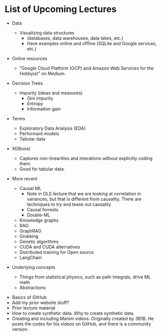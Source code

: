 # List of Upcoming Lectures



* Data
  * Visualizing data structures 
    * (databases, data warehouses, data lakes, etc.)
    * Have examples online and offline (SQLite and Google services, etc.)

* Online resources
  * "Google Cloud Platform (GCP) and Amazon Web Services for the Hobbyist" on Medium.



* Decision Trees
	* Impurity (ideas and measures)
		* Gini impurity
		* Entropy
		* Information gain

* Terms
	* Exploratory Data Analysis (EDA)
	* Performant models
	* Tabular data

* XGBoost
	* Captures non-linearities and interations without explicitly coding them.
	* Good for tabular data.



* More recent
  * Causal ML
    * Note in  OLS lecture that we are looking at correlation in variances, but that is different from causality. There are techniques to try and tease out causality
    * Causal forrests
    * Double-ML
  * Knowledge graphs
  * RAG
  * GraphRAG
  * Grokking
  * Genetic algorithms
  * CUDA and CUDA alternatives
  * Distributed training for Open source
  * LangChain



* Underlying concepts
	* Things from statistical physics, such as path integrals, drive ML math
	* Abstractions



- Basics of GitHub
- Add my prior website stuff?
- Prior lecture material
- How to create synthetic data. Why to create synthetic data.
- Creating and including Manim videos. Originally created by 3B1B. He posts the codes for his videos on GitHub, and there is a community version.
